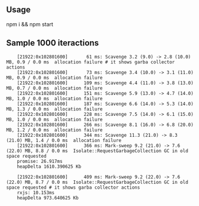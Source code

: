 ## Usage

npm i && npm start

## Sample 1000 iteractions

		[21922:0x102801600]       61 ms: Scavenge 3.2 (9.0) -> 2.8 (10.0) MB, 0.9 / 0.0 ms  allocation failure # it shows garba collector actions
		[21922:0x102801600]       73 ms: Scavenge 3.4 (10.0) -> 3.1 (11.0) MB, 0.9 / 0.0 ms  allocation failure
		[21922:0x102801600]      109 ms: Scavenge 4.4 (11.0) -> 3.8 (13.0) MB, 0.7 / 0.0 ms  allocation failure
		[21922:0x102801600]      151 ms: Scavenge 5.9 (13.0) -> 4.7 (14.0) MB, 1.0 / 0.0 ms  allocation failure
		[21922:0x102801600]      187 ms: Scavenge 6.6 (14.0) -> 5.3 (14.0) MB, 1.3 / 0.0 ms  allocation failure
		[21922:0x102801600]      228 ms: Scavenge 7.5 (14.0) -> 6.1 (15.0) MB, 1.0 / 0.0 ms  allocation failure
		[21922:0x102801600]      266 ms: Scavenge 8.1 (16.0) -> 6.8 (20.0) MB, 1.2 / 0.0 ms  allocation failure
		[21922:0x102801600]      344 ms: Scavenge 11.3 (21.0) -> 8.3 (21.0) MB, 1.4 / 0.0 ms  allocation failure
		[21922:0x102801600]      366 ms: Mark-sweep 9.2 (21.0) -> 7.6 (22.0) MB, 8.8 / 0.0 ms  Isolate::RequestGarbageCollection GC in old space requested
		promise: 26.917ms
		heapDelta 1610.390625 Kb
		
		[21922:0x102801600]      409 ms: Mark-sweep 9.2 (22.0) -> 7.6 (22.0) MB, 8.7 / 0.0 ms  Isolate::RequestGarbageCollection GC in old space requested # it shows garba collector actions
		rxjs: 10.153ms
		heapDelta 973.640625 Kb
